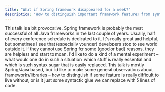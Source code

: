 ```yaml
---
title: "What if Spring framework disappeared for a week?"
description: "How to distinguish important framework features from syntatic glue."
---
```


This talk is a bit provocative. Spring framework is probably the most successful of all Java frameworks in the last couple of years. Usually, half of every conference schedule is dedicated to it. It's really great and helpful, but sometimes I see that (especially younger) developers stop to see world outside it. If they cannot use Spring for some (good or bad) reasons, they are helpless and start to moan. I'd like to do a kind of a mental experiment – what would one do in such a situation, which stuff is really essential and which is such syntax sugar that is easily replaced. This talk is mostly Spring/Java based, but I'd like to make some general observations about frameworks/libraries – how to distinguish if some feature is really difficult to live without, or is it just some syntactic glue we can replace with 5 lines of code.
